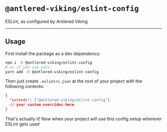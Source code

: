 # `@antlered-viking/eslint-config`

ESLint, as configured by Antlered Viking

---

## Usage

First install the package as a dev dependency:

```bash
npm i -D @antlered-viking/eslint-config
# or if you use yarn
yarn add -D @antlered-viking/eslint-config
```

Then just create `.eslintrc.json` at the root of your project with the following contents:

```json
{
  "extends": ["@antlered-viking/eslint-config"]
  // your custom overrides here
}
```

That's actually it! Now when your project will use this config setup wherever ESLint gets used
